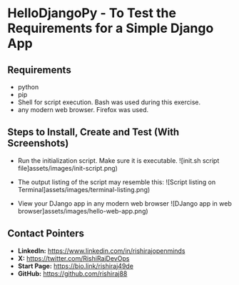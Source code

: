 # HelloDjangoPy - To Test the Requirements for a Simple Django App

## Requirements
- python
- pip
- Shell for script execution. Bash was used during this exercise.
- any modern web browser. Firefox was used.

## Steps to Install, Create and Test (With Screenshots)
- Run the initialization script. Make sure it is executable.
![init.sh script file]assets/images/init-script.png)

- The output listing of the script may resemble this:
![Script listing on Terminal]assets/images/terminal-listing.png)

- View your DJango app in any modern web browser 
![DJango app in web browser]assets/images/hello-web-app.png)

## Contact Pointers
- **LinkedIn:** <https://www.linkedin.com/in/rishirajopenminds>
- **X:** <https://twitter.com/RishiRajDevOps>
- **Start Page:** <https://bio.link/rishiraj49de>
- **GitHub:** <https://github.com/rishiraj88>
